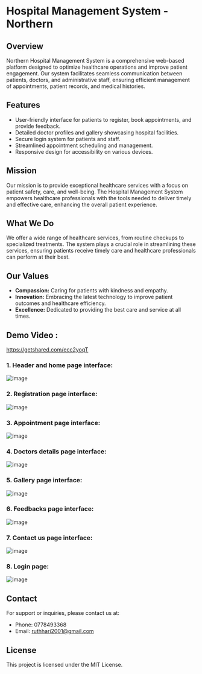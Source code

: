 # Hospital Management System - Northern

## Overview
Northern Hospital Management System is a comprehensive web-based platform designed to optimize healthcare operations and improve patient engagement. Our system facilitates seamless communication between patients, doctors, and administrative staff, ensuring efficient management of appointments, patient records, and medical histories.

## Features
- User-friendly interface for patients to register, book appointments, and provide feedback.
- Detailed doctor profiles and gallery showcasing hospital facilities.
- Secure login system for patients and staff.
- Streamlined appointment scheduling and management.
- Responsive design for accessibility on various devices.

## Mission
Our mission is to provide exceptional healthcare services with a focus on patient safety, care, and well-being. The Hospital Management System empowers healthcare professionals with the tools needed to deliver timely and effective care, enhancing the overall patient experience.

## What We Do
We offer a wide range of healthcare services, from routine checkups to specialized treatments. The system plays a crucial role in streamlining these services, ensuring patients receive timely care and healthcare professionals can perform at their best.

## Our Values
- **Compassion:** Caring for patients with kindness and empathy.
- **Innovation:** Embracing the latest technology to improve patient outcomes and healthcare efficiency.
- **Excellence:** Dedicated to providing the best care and service at all times.

## Demo Video :
https://getshared.com/ecc2yoqT

### 1.	Header and home page interface:
   ![image](https://github.com/user-attachments/assets/452e9756-4b54-4ed8-8570-bba6dd7d66b3)
### 2.	Registration page interface:
   ![image](https://github.com/user-attachments/assets/e42f58d8-82ca-4801-a63f-af113cb0de43)
### 3.	Appointment page interface:
   ![image](https://github.com/user-attachments/assets/aa740167-60f7-4db4-8ab7-b1730f052ec0)
### 4.	Doctors details page interface:
   ![image](https://github.com/user-attachments/assets/605ea28b-e02d-4802-ae40-2884a4c532d4)
### 5.	Gallery page interface:
   ![image](https://github.com/user-attachments/assets/df76b2b8-6364-440c-9d51-d6322d0b4155)
### 6.	Feedbacks page interface:
   ![image](https://github.com/user-attachments/assets/3ef7989c-772e-4edf-bbac-feeebd1195ac)
### 7. Contact us page interface:
   ![image](https://github.com/user-attachments/assets/ea26956c-c2d2-4377-a2ef-239e9dc1e1ab)
### 8. Login page:
   ![image](https://github.com/user-attachments/assets/10d73da3-c458-40d2-922c-bb39ceff9b99)

## Contact
For support or inquiries, please contact us at:
- Phone: 0778493368
- Email: ruthhari2001@gmail.com

## License
This project is licensed under the MIT License.
